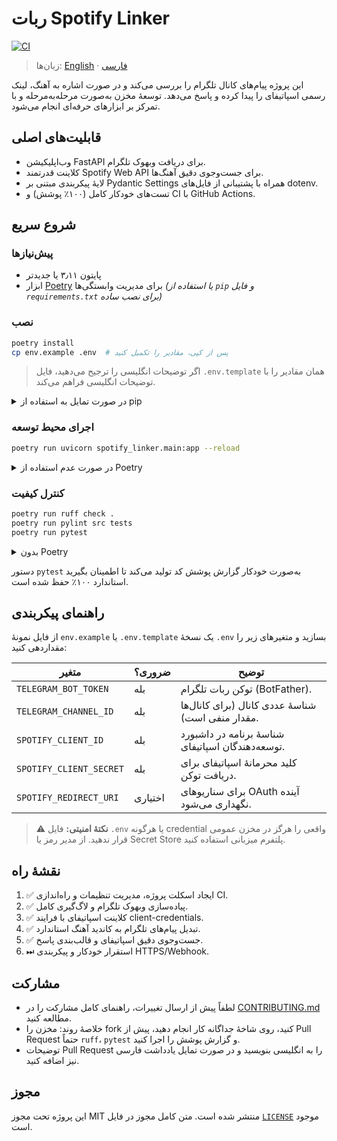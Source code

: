 # ربات Spotify Linker

[![CI](https://github.com/FarhadKhakzad/spotify-linker/actions/workflows/ci.yml/badge.svg)](https://github.com/FarhadKhakzad/spotify-linker/actions/workflows/ci.yml)

> زبان‌ها: [English](README.md) · [فارسی](README.fa.md)

این پروژه پیام‌های کانال تلگرام را بررسی می‌کند و در صورت اشاره به آهنگ، لینک رسمی اسپاتیفای را پیدا کرده و پاسخ می‌دهد. توسعهٔ مخزن به‌صورت مرحله‌به‌مرحله و با تمرکز بر ابزارهای حرفه‌ای انجام می‌شود.

## قابلیت‌های اصلی

- وب‌اپلیکیشن FastAPI برای دریافت وبهوک تلگرام.
- کلاینت قدرتمند Spotify Web API برای جست‌وجوی دقیق آهنگ‌ها.
- لایهٔ پیکربندی مبتنی بر Pydantic Settings همراه با پشتیبانی از فایل‌های dotenv.
- تست‌های خودکار کامل (۱۰۰٪ پوشش) و CI با GitHub Actions.

## شروع سریع

### پیش‌نیازها

- پایتون ۳٫۱۱ یا جدیدتر
- ابزار [Poetry](https://python-poetry.org/) برای مدیریت وابستگی‌ها *(یا استفاده از `pip` و فایل `requirements.txt` برای نصب ساده)*

### نصب

```bash
poetry install
cp env.example .env  # پس از کپی، مقادیر را تکمیل کنید
```

> اگر توضیحات انگلیسی را ترجیح می‌دهید، فایل `.env.template` همان مقادیر را با توضیحات انگلیسی فراهم می‌کند.

<details>
<summary>در صورت تمایل به استفاده از pip</summary>

```bash
python -m venv .venv
.venv\Scripts\activate  # روی ویندوز
source .venv/bin/activate  # روی macOS/Linux
pip install -r requirements.txt
# برای ابزارهای توسعه: pip install -r requirements-dev.txt
cp env.example .env
# یا cp .env.template .env
```

</details>

### اجرای محیط توسعه

```bash
poetry run uvicorn spotify_linker.main:app --reload
```

<details>
<summary>در صورت عدم استفاده از Poetry</summary>

```bash
uvicorn spotify_linker.main:app --reload
```

</details>

### کنترل کیفیت

```bash
poetry run ruff check .
poetry run pylint src tests
poetry run pytest
```

<details>
<summary>بدون Poetry</summary>

```bash
# مطمئن شوید بسته‌های requirements-dev.txt نصب شده‌اند
ruff check .
pylint src tests
pytest
```

</details>

دستور `pytest` به‌صورت خودکار گزارش پوشش کد تولید می‌کند تا اطمینان بگیرید استاندارد ۱۰۰٪ حفظ شده است.

## راهنمای پیکربندی

از فایل نمونهٔ `env.example` یا `.env.template` یک نسخهٔ `.env` بسازید و متغیرهای زیر را مقداردهی کنید:

| متغیر | ضروری؟ | توضیح |
| --- | --- | --- |
| `TELEGRAM_BOT_TOKEN` | بله | توکن ربات تلگرام (BotFather). |
| `TELEGRAM_CHANNEL_ID` | بله | شناسهٔ عددی کانال (برای کانال‌ها مقدار منفی است). |
| `SPOTIFY_CLIENT_ID` | بله | شناسهٔ برنامه در داشبورد توسعه‌دهندگان اسپاتیفای. |
| `SPOTIFY_CLIENT_SECRET` | بله | کلید محرمانهٔ اسپاتیفای برای دریافت توکن. |
| `SPOTIFY_REDIRECT_URI` | اختیاری | برای سناریوهای OAuth آینده نگهداری می‌شود. |

> ⚠️ **نکتهٔ امنیتی:** فایل `.env` یا هرگونه credential واقعی را هرگز در مخزن عمومی قرار ندهید. از مدیر رمز یا Secret Store پلتفرم میزبانی استفاده کنید.

## نقشهٔ راه

1. ✅ ایجاد اسکلت پروژه، مدیریت تنظیمات و راه‌اندازی CI.
2. ✅ پیاده‌سازی وبهوک تلگرام و لاگ‌گیری کامل.
3. ✅ کلاینت اسپاتیفای با فرایند client-credentials.
4. ✅ تبدیل پیام‌های تلگرام به کاندید آهنگ استاندارد.
5. ✅ جست‌وجوی دقیق اسپاتیفای و قالب‌بندی پاسخ.
6. ⏭ استقرار خودکار و پیکربندی HTTPS/Webhook.

## مشارکت

- لطفاً پیش از ارسال تغییرات، راهنمای کامل مشارکت را در [CONTRIBUTING.md](CONTRIBUTING.md) مطالعه کنید.
- خلاصهٔ روند: مخزن را fork کنید، روی شاخهٔ جداگانه کار انجام دهید، پیش از Pull Request حتماً `ruff`، `pytest` و گزارش پوشش را اجرا کنید.
- توضیحات Pull Request را به انگلیسی بنویسید و در صورت تمایل یادداشت فارسی نیز اضافه کنید.

## مجوز

این پروژه تحت مجوز MIT منتشر شده است. متن کامل مجوز در فایل [`LICENSE`](LICENSE) موجود است.
